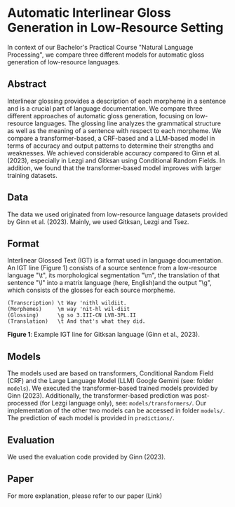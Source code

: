 # Automatic Interlinear Gloss Generation in Low-Resource Setting
In context of our Bachelor's Practical Course "Natural Language Processing", we compare three different models for automatic gloss generation of low-resource languages.

## Abstract
Interlinear glossing provides a description of
each morpheme in a sentence and is a crucial part of language documentation. We compare three different approaches of automatic
gloss generation, focusing on low-resource languages. The glossing line analyzes the grammatical structure as well as the meaning of a
sentence with respect to each morpheme. We compare a transformer-based, a CRF-based and a LLM-based model in terms of accuracy and output patterns to determine their strengths and weaknesses. We achieved considerable accuracy compared to Ginn et al. (2023), especially in Lezgi and Gitksan using Conditional Random Fields. In addition, we found that the transformer-based model improves with larger
training datasets.

## Data
The data we used originated from low-resource
language datasets provided by Ginn et al. (2023). 
Mainly, we used Gitksan, Lezgi and Tsez.

## Format
Interlinear Glossed Text (IGT) is a format used in language documentation. An IGT line (Figure 1) consists of a source sentence from a low-resource language "\t", its morphological segmentation "\m", the translation of that sentence "\l" into a matrix language (here, English)and the output "\g", which consists of the glosses for each source morpheme.

```
(Transcription) \t Way 'nithl wildiit.
(Morphemes)     \m way 'nit-hl wil-diit 
(Glossing)      \g so 3.III-CN LVB-3PL.II 
(Translation)   \t And that's what they did. 
```
**Figure 1**: Example IGT line for Gitksan language (Ginn et al., 2023).

## Models
The models used are based on transformers, Conditional Random Field (CRF) and the Large Language Model (LLM) Google Gemini (see: folder `models`). We executed the transformer-based trained models provided by Ginn (2023). Additionally, the transformer-based prediction was post-processed (for Lezgi language only), see: `models/transformers/`. Our implementation of the other two models can be accessed in folder `models/`. The prediction of each model is provided in `predictions/`.

## Evaluation
We used the evaluation code provided by Ginn (2023).

## Paper
For more explanation, please refer to our paper (Link)